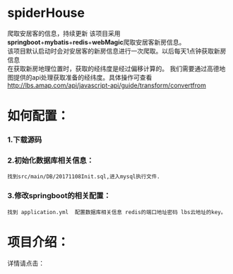 # spiderHouse
爬取安居客的信息，持续更新
该项目采用**springboot**+**mybatis**+**redis**+**webMagic**爬取安居客新房信息。<br>
该项目默认启动时会对安居客的新房信息进行一次爬取。以后每天1点钟获取新房信息<br>
在获取新房地理位置时，获取的经纬度是经过偏移计算的。 我们需要通过高德地图提供的api处理获取准备的经纬度。具体操作可查看
http://lbs.amap.com/api/javascript-api/guide/transform/convertfrom
# 如何配置：
### 1.下载源码
### 2.初始化数据库相关信息：
    找到src/main/DB/20171108Init.sql,进入mysql执行文件.
### 3.修改springboot的相关配置：
    找到 application.yml  配置数据库相关信息 redis的端口地址密码 lbs云地址的key。
# 项目介绍：
详情请点击：
